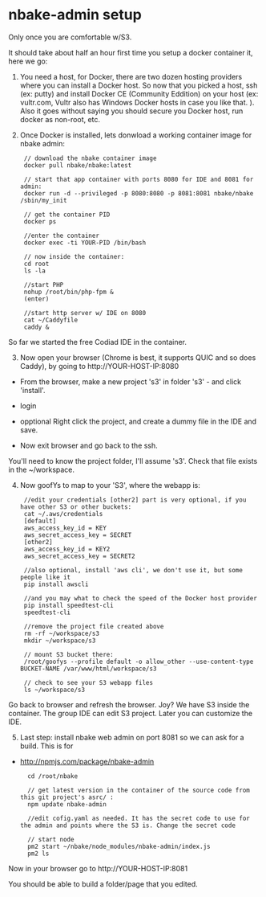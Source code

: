 # nbake-admin setup


Only once you are comfortable w/S3. 

It should take about half an hour first time you setup a docker container it, here we go:

1. You need a host, for Docker, there are two dozen hosting providers where you can install a Docker host.
So now that you picked a host, ssh (ex: putty) and install Docker CE (Community Eddition) on your host (ex: vultr.com, Vultr also has Windows Docker hosts in case you like that. ). Also it goes without saying you should secure you Docker host, run docker as non-root, etc.


2. Once Docker is installed, lets donwload a working container image for nbake admin:

		// download the nbake container image
		docker pull nbake/nbake:latest

		// start that app container with ports 8080 for IDE and 8081 for admin:
		docker run -d --privileged -p 8080:8080 -p 8081:8081 nbake/nbake /sbin/my_init

		// get the container PID
		docker ps

		//enter the container
		docker exec -ti YOUR-PID /bin/bash

		// now inside the container:
		cd root
		ls -la

		//start PHP
		nohup /root/bin/php-fpm &
		(enter)

		//start http server w/ IDE on 8080
		cat ~/Caddyfile
		caddy &

So far we started the free Codiad IDE in the container.

3. Now open your browser (Chrome is best, it supports QUIC and so does Caddy), by going to http://YOUR-HOST-IP:8080

- From the browser, make a new project 's3' in folder 's3' - and click 'install'.

- login

- opptional Right click the project, and create a dummy file in the IDE and save.

- Now exit browser and go back to the ssh.

You'll need to know the project folder, I'll assume 's3'. Check that file exists in the ~/workspace.

4. Now goofYs to map to your 'S3', where the webapp is:

		//edit your credentials [other2] part is very optional, if you have other S3 or other buckets:
		cat ~/.aws/credentials
		[default]
		aws_access_key_id = KEY
		aws_secret_access_key = SECRET
		[other2]
		aws_access_key_id = KEY2
		aws_secret_access_key = SECRET2

		//also optional, install 'aws cli', we don't use it, but some people like it
		pip install awscli

		//and you may what to check the speed of the Docker host provider
		pip install speedtest-cli
		speedtest-cli

		//remove the project file created above
		rm -rf ~/workspace/s3
		mkdir ~/workspace/s3

		// mount S3 bucket there:
		/root/goofys --profile default -o allow_other --use-content-type BUCKET-NAME /var/www/html/workspace/s3

		// check to see your S3 webapp files
		ls ~/workspace/s3

Go back to browser and refresh the browser. Joy? We have S3 inside the container. The group IDE can edit S3 project. Later you can customize the IDE.

5. Last step: install nbake web admin on port 8081 so we can ask for a build. This is for
- http://npmjs.com/package/nbake-admin

		cd /root/nbake

		// get latest version in the container of the source code from this git project's asrc/ :
		npm update nbake-admin

		//edit cofig.yaml as needed. It has the secret code to use for the admin and points where the S3 is. Change the secret code

		// start node
		pm2 start ~/nbake/node_modules/nbake-admin/index.js
		pm2 ls

Now in your browser go to http://YOUR-HOST-IP:8081

You should be able to build a folder/page that you edited.





